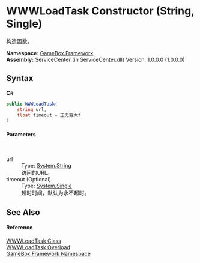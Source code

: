 # WWWLoadTask Constructor (String, Single)
 

构造函数。

**Namespace:**&nbsp;<a href="a8957fe6-9cc0-3a6d-cd5c-a2a246efee1e">GameBox.Framework</a><br />**Assembly:**&nbsp;ServiceCenter (in ServiceCenter.dll) Version: 1.0.0.0 (1.0.0.0)

## Syntax

**C#**<br />
``` C#
public WWWLoadTask(
	string url,
	float timeout = 正无穷大f
)
```


#### Parameters
&nbsp;<dl><dt>url</dt><dd>Type: <a href="http://msdn2.microsoft.com/zh-cn/library/s1wwdcbf" target="_blank">System.String</a><br />访问的URL。</dd><dt>timeout (Optional)</dt><dd>Type: <a href="http://msdn2.microsoft.com/zh-cn/library/3www918f" target="_blank">System.Single</a><br />超时时间，默认为永不超时。</dd></dl>

## See Also


#### Reference
<a href="799299d4-2a80-d744-ed27-1e8d57285d01">WWWLoadTask Class</a><br /><a href="5213afda-9eec-c237-acde-1e5bccd34833">WWWLoadTask Overload</a><br /><a href="a8957fe6-9cc0-3a6d-cd5c-a2a246efee1e">GameBox.Framework Namespace</a><br />